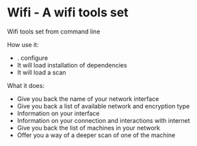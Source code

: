 # Wifi - A wifi tools set

Wifi tools set from command line

How use it:
 - . configure
 - It will load installation of dependencies
 - It will load a scan
 
What it does:
 - Give you back the name of your network interface
 - Give you back a list of available network and encryption type
 - Information on your interface
 - Information on your connection and interactions with internet
 - Give you back the list of machines in your network
 - Offer you a way of a deeper scan of one of the machine

